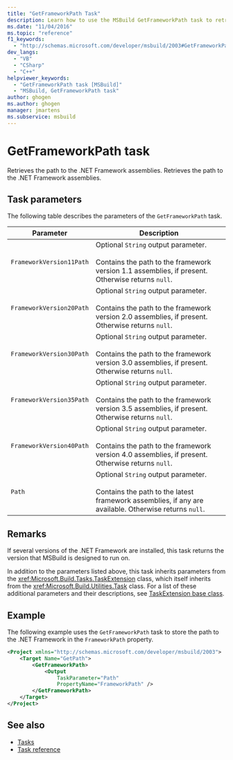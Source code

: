 ```yaml
---
title: "GetFrameworkPath Task"
description: Learn how to use the MSBuild GetFrameworkPath task to retrieve the path to the .NET Framework assemblies.
ms.date: "11/04/2016"
ms.topic: "reference"
f1_keywords:
  - "http://schemas.microsoft.com/developer/msbuild/2003#GetFrameworkPath"
dev_langs:
  - "VB"
  - "CSharp"
  - "C++"
helpviewer_keywords:
  - "GetFrameworkPath task [MSBuild]"
  - "MSBuild, GetFrameworkPath task"
author: ghogen
ms.author: ghogen
manager: jmartens
ms.subservice: msbuild
---
```

# GetFrameworkPath task

Retrieves the path to the .NET Framework assemblies.
Retrieves the path to the .NET Framework assemblies.

## Task parameters

The following table describes the parameters of the `GetFrameworkPath` task.

|Parameter|Description|
|---------------|-----------------|
|`FrameworkVersion11Path`|Optional `String` output parameter.<br /><br /> Contains the path to the framework version 1.1 assemblies, if present. Otherwise returns `null`.|
|`FrameworkVersion20Path`|Optional `String` output parameter.<br /><br /> Contains the path to the framework version 2.0 assemblies, if present. Otherwise returns `null`.|
|`FrameworkVersion30Path`|Optional `String` output parameter.<br /><br /> Contains the path to the framework version 3.0 assemblies, if present. Otherwise returns `null`.|
|`FrameworkVersion35Path`|Optional `String` output parameter.<br /><br /> Contains the path to the framework version 3.5 assemblies, if present. Otherwise returns `null`.|
|`FrameworkVersion40Path`|Optional `String` output parameter.<br /><br /> Contains the path to the framework version 4.0 assemblies, if present. Otherwise returns `null`.|
|`Path`|Optional `String` output parameter.<br /><br /> Contains the path to the latest framework assemblies, if any are available. Otherwise returns `null`.|

## Remarks

If several versions of the .NET Framework are installed, this task returns the version that MSBuild is designed to run on.

In addition to the parameters listed above, this task inherits parameters from the <xref:Microsoft.Build.Tasks.TaskExtension> class, which itself inherits from the <xref:Microsoft.Build.Utilities.Task> class. For a list of these additional parameters and their descriptions, see [TaskExtension base class](../msbuild/taskextension-base-class.md).

## Example

The following example uses the `GetFrameworkPath` task to store the path to the .NET Framework in the `FrameworkPath` property.

```xml
<Project xmlns="http://schemas.microsoft.com/developer/msbuild/2003">
    <Target Name="GetPath">
        <GetFrameworkPath>
            <Output
                TaskParameter="Path"
                PropertyName="FrameworkPath" />
        </GetFrameworkPath>
    </Target>
</Project>
```

## See also

- [Tasks](../msbuild/msbuild-tasks.md)
- [Task reference](../msbuild/msbuild-task-reference.md)

